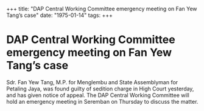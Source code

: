 +++ 
title: "DAP Central Working Committee emergency meeting on Fan Yew Tang’s case"
date: "1975-01-14"
tags:
+++

# DAP Central Working Committee emergency meeting on Fan Yew Tang’s case

Sdr. Fan Yew Tang, M.P. for Menglembu and State Assemblyman for Petaling Jaya, was found guilty of sedition charge in High Court yesterday, and has given notice of appeal. The DAP Central Working Committee will hold an emergency meeting in Seremban on Thursday to discuss the matter.
 
